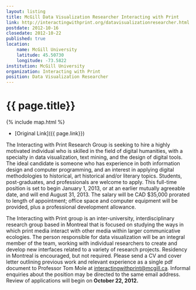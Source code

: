 ```yaml
---
layout: listing
title: McGill Data Visualization Researcher Interacting with Print
link: http://interactingwithprint.org/datavisualizationresearcher.html
postdate: 2012-10-16
closedate: 2012-10-22
published: true
location:
    name: McGill University
    latitude: 45.50730
    longitude: -73.5822
institution: McGill University
organization: Interacting with Print
position: Data Visualization Researcher
---
```



# {{ page.title}}

{% include map.html %}



* [Original Link]({{ page.link}})

The Interacting with Print Research Group is seeking to hire a highly motivated individual who is skilled in the field of digital humanities, with a specialty in data visualization, text mining, and the design of digital tools. The ideal candidate is someone who has experience in both information design and computer programming, and an interest in applying digital methodologies to historical, art historical and/or literary topics. Students, post-graduates, and professionals are welcome to apply. This full-time position is set to begin January 1, 2013, or at an earlier mutually agreeable date, and will end August 31, 2013. The salary will be CAD $35,000 prorated to length of appointment; office space and computer equipment will be provided, plus a professional development allowance.

The Interacting with Print group is an inter-university, interdisciplinary research group based in Montreal that is focused on studying the ways in which print media interact with other media within larger communicative ecologies. The person responsible for data visualization will be an integral member of the team, working with individual researchers to create and develop new interfaces related to a variety of research projects. Residency in Montreal is encouraged, but not required. Please send a CV and cover letter outlining previous work and relevant experience as a single pdf document to Professor Tom Mole at <interactingwithprint@mcgill.ca>. Informal enquiries about the position may be directed to the same email address. Review of applications will begin on **October 22, 2012.**
